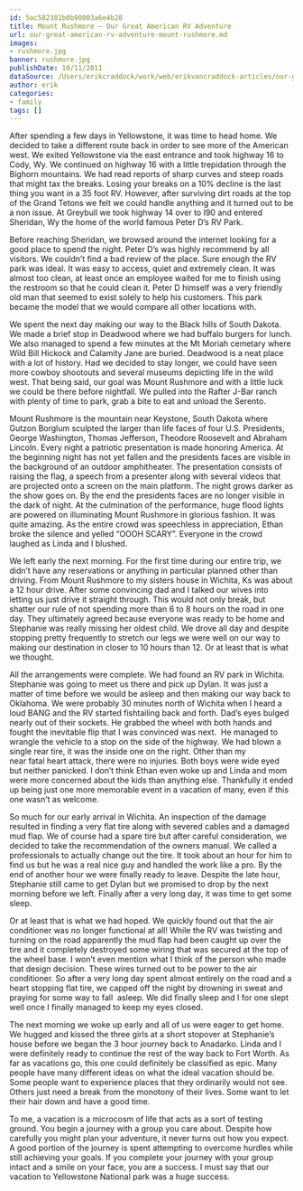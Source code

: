 ```yaml
---
id: 5ac582381b0b90003a6e4b28
title: Mount Rushmore – Our Great American RV Adventure
url: our-great-american-rv-adventure-mount-rushmore.md
images:
- rushmore.jpg
banner: rushmore.jpg
publishDate: 10/11/2011
dataSource: /Users/erikcraddock/work/web/erikvancraddock-articles/our-great-american-rv-adventure-mount-rushmore/our-great-american-rv-adventure-mount-rushmore.md
author: erik
categories:
- family
tags: []
---
```

  
After spending a few days in Yellowstone, it was time to head home. We decided to take a different route back in order to see more of the American west. We exited Yellowstone via the east entrance and took highway 16 to Cody, Wy. We continued on highway 16 with a little trepidation through the Bighorn mountains. We had read reports of sharp curves and steep roads that might tax the breaks. Losing your breaks on a 10% decline is the last thing you want in a 35 foot RV. However, after surviving dirt roads at the top of the Grand Tetons we felt we could handle anything and it turned out to be a non issue. At Greybull we took highway 14 over to I90 and entered Sheridan, Wy the home of the world famous Peter D&#8217;s RV Park.

Before reaching Sheridan, we browsed around the internet looking for a good place to spend the night. Peter D&#8217;s was highly recommend by all visitors. We couldn&#8217;t find a bad review of the place. Sure enough the RV park was ideal. It was easy to access, quiet and extremely clean. It was almost too clean, at least once an employee waited for me to finish using the restroom so that he could clean it. Peter D himself was a very friendly old man that seemed to exist solely to help his customers. This park became the model that we would compare all other locations with.

We spent the next day making our way to the Black hills of South Dakota. We made a brief stop in Deadwood where we had buffalo burgers for lunch. We also managed to spend a few minutes at the Mt Moriah cemetary where Wild Bill Hickock and Calamity Jane are buried. Deadwood is a neat place with a lot of history. Had we decided to stay longer, we could have seen more cowboy shootouts and several museums depicting life in the wild west. That being said, our goal was Mount Rushmore and with a little luck we could be there before nightfall. We pulled into the Rafter J-Bar ranch with plenty of time to park, grab a bite to eat and unload the Serento.

Mount Rushmore is the mountain near Keystone, South Dakota where Gutzon Borglum sculpted the larger than life faces of four U.S. Presidents, George Washington, Thomas Jefferson, Theodore Roosevelt and Abraham Lincoln. Every night a patriotic presentation is made honoring America. At the beginning night has not yet fallen and the presidents faces are visible in the background of an outdoor amphitheater. The presentation consists of raising the flag, a speech from a presenter along with several videos that are projected onto a screen on the main platform. The night grows darker as the show goes on. By the end the presidents faces are no longer visible in the dark of night. At the culmination of the performance, huge flood lights are powered on illuminating Mount Rushmore in glorious fashion. It was quite amazing. As the entire crowd was speechless in appreciation, Ethan broke the silence and yelled &#8220;OOOH SCARY&#8221;. Everyone in the crowd laughed as Linda and I blushed.

We left early the next morning. For the first time during our entire trip, we didn&#8217;t have any reservations or anything in particular planned other than driving. From Mount Rushmore to my sisters house in Wichita, Ks was about a 12 hour drive. After some convincing dad and I talked our wives into letting us just drive it straight through. This would not only break, but shatter our rule of not spending more than 6 to 8 hours on the road in one day. They ultimately agreed because everyone was ready to be home and Stephanie was really missing her oldest child. We drove all day and despite stopping pretty frequently to stretch our legs we were well on our way to making our destination in closer to 10 hours than 12. Or at least that is what we thought.

All the arrangements were complete. We had found an RV park in Wichita. Stephanie was going to meet us there and pick up Dylan. It was just a matter of time before we would be asleep and then making our way back to Oklahoma. We were probably 30 minutes north of Wichita when I heard a loud BANG and the RV started fishtailing back and forth. Dad&#8217;s eyes bulged nearly out of their sockets. He grabbed the wheel with both hands and fought the inevitable flip that I was convinced was next.  He managed to wrangle the vehicle to a stop on the side of the highway. We had blown a single rear tire, it was the inside one on the right. Other than my near fatal heart attack, there were no injuries. Both boys were wide eyed but neither panicked. I don&#8217;t think Ethan even woke up and Linda and mom were more concerned about the kids than anything else. Thankfully it ended up being just one more memorable event in a vacation of many, even if this one wasn&#8217;t as welcome.

So much for our early arrival in Wichita. An inspection of the damage resulted in finding a very flat tire along with severed cables and a damaged mud flap. We of course had a spare tire but after careful consideration, we decided to take the recommendation of the owners manual. We called a professionals to actually change out the tire. It took about an hour for him to find us but he was a real nice guy and handled the work like a pro. By the end of another hour we were finally ready to leave. Despite the late hour, Stephanie still came to get Dylan but we promised to drop by the next morning before we left. Finally after a very long day, it was time to get some sleep.

Or at least that is what we had hoped. We quickly found out that the air conditioner was no longer functional at all! While the RV was twisting and turning on the road apparently the mud flap had been caught up over the tire and it completely destroyed some wiring that was secured at the top of the wheel base. I won&#8217;t even mention what I think of the person who made that design decision. These wires turned out to be power to the air conditioner. So after a very long day spent almost entirely on the road and a heart stopping flat tire, we capped off the night by drowning in sweat and praying for some way to fall  asleep. We did finally sleep and I for one slept well once I finally managed to keep my eyes closed.

The next morning we woke up early and all of us were eager to get home. We hugged and kissed the three girls at a short stopover at Stephanie&#8217;s house before we began the 3 hour journey back to Anadarko. Linda and I were definitely ready to continue the rest of the way back to Fort Worth. As far as vacations go, this one could definitely be classified as epic. Many people have many different ideas on what the ideal vacation should be. Some people want to experience places that they ordinarily would not see. Others just need a break from the monotony of their lives. Some want to let their hair down and have a good time.

To me, a vacation is a microcosm of life that acts as a sort of testing ground. You begin a journey with a group you care about. Despite how carefully you might plan your adventure, it never turns out how you expect. A good portion of the journey is spent attempting to overcome hurdles while still achieving your goals. If you complete your journey with your group intact and a smile on your face, you are a success. I must say that our vacation to Yellowstone National park was a huge success.